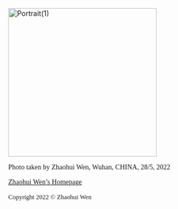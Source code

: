 
<img width="300" alt="Portrait(1)" src="https://user-images.githubusercontent.com/104066883/169487820-faefead2-61da-4e14-841a-f7c1fce400b0.png" align="top">

<font face="GEORGIA">Photo taken by Zhaohui Wen, Wuhan, CHINA, 28/5, 2022</font>

[<font face="GEORGIA">Zhaohui Wen’s Homepage</font>](http://zhaohuiwen.top)

<font face="GEORGIA" font size ="2">Copyright 2022 © Zhaohui Wen</font>
